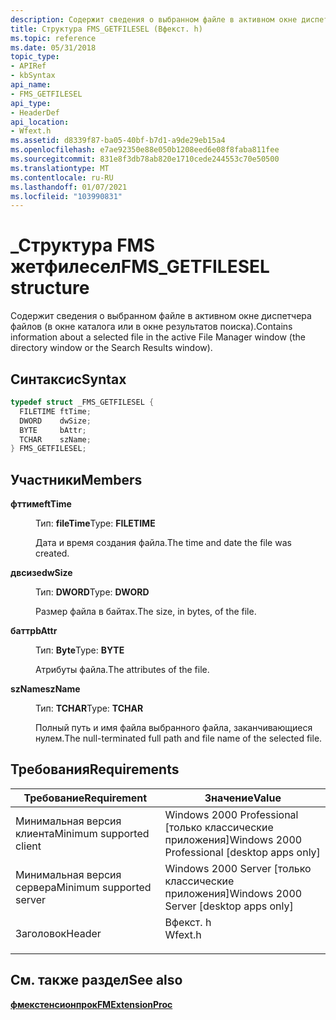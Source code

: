 ```yaml
---
description: Содержит сведения о выбранном файле в активном окне диспетчера файлов (в окне каталога или в окне результатов поиска).
title: Структура FMS_GETFILESEL (Вфекст. h)
ms.topic: reference
ms.date: 05/31/2018
topic_type:
- APIRef
- kbSyntax
api_name:
- FMS_GETFILESEL
api_type:
- HeaderDef
api_location:
- Wfext.h
ms.assetid: d8339f87-ba05-40bf-b7d1-a9de29eb15a4
ms.openlocfilehash: e7ae92350e88e050b1208eed6e08f8faba811fee
ms.sourcegitcommit: 831e8f3db78ab820e1710cede244553c70e50500
ms.translationtype: MT
ms.contentlocale: ru-RU
ms.lasthandoff: 01/07/2021
ms.locfileid: "103990831"
---
```

# <a name="fms_getfilesel-structure"></a><span data-ttu-id="eb967-103">\_Структура FMS жетфилесел</span><span class="sxs-lookup"><span data-stu-id="eb967-103">FMS\_GETFILESEL structure</span></span>

<span data-ttu-id="eb967-104">Содержит сведения о выбранном файле в активном окне диспетчера файлов (в окне каталога или в окне результатов поиска).</span><span class="sxs-lookup"><span data-stu-id="eb967-104">Contains information about a selected file in the active File Manager window (the directory window or the Search Results window).</span></span>

## <a name="syntax"></a><span data-ttu-id="eb967-105">Синтаксис</span><span class="sxs-lookup"><span data-stu-id="eb967-105">Syntax</span></span>


```C++
typedef struct _FMS_GETFILESEL {
  FILETIME ftTime;
  DWORD    dwSize;
  BYTE     bAttr;
  TCHAR    szName;
} FMS_GETFILESEL;
```



## <a name="members"></a><span data-ttu-id="eb967-106">Участники</span><span class="sxs-lookup"><span data-stu-id="eb967-106">Members</span></span>

<dl> <dt>

<span data-ttu-id="eb967-107">**фттиме**</span><span class="sxs-lookup"><span data-stu-id="eb967-107">**ftTime**</span></span>
</dt> <dd>

<span data-ttu-id="eb967-108">Тип: **fileTime**</span><span class="sxs-lookup"><span data-stu-id="eb967-108">Type: **FILETIME**</span></span>

</dd> <dd>

<span data-ttu-id="eb967-109">Дата и время создания файла.</span><span class="sxs-lookup"><span data-stu-id="eb967-109">The time and date the file was created.</span></span>

</dd> <dt>

<span data-ttu-id="eb967-110">**двсизе**</span><span class="sxs-lookup"><span data-stu-id="eb967-110">**dwSize**</span></span>
</dt> <dd>

<span data-ttu-id="eb967-111">Тип: **DWORD**</span><span class="sxs-lookup"><span data-stu-id="eb967-111">Type: **DWORD**</span></span>

</dd> <dd>

<span data-ttu-id="eb967-112">Размер файла в байтах.</span><span class="sxs-lookup"><span data-stu-id="eb967-112">The size, in bytes, of the file.</span></span>

</dd> <dt>

<span data-ttu-id="eb967-113">**баттр**</span><span class="sxs-lookup"><span data-stu-id="eb967-113">**bAttr**</span></span>
</dt> <dd>

<span data-ttu-id="eb967-114">Тип: **Byte**</span><span class="sxs-lookup"><span data-stu-id="eb967-114">Type: **BYTE**</span></span>

</dd> <dd>

<span data-ttu-id="eb967-115">Атрибуты файла.</span><span class="sxs-lookup"><span data-stu-id="eb967-115">The attributes of the file.</span></span>

</dd> <dt>

<span data-ttu-id="eb967-116">**szName**</span><span class="sxs-lookup"><span data-stu-id="eb967-116">**szName**</span></span>
</dt> <dd>

<span data-ttu-id="eb967-117">Тип: **TCHAR**</span><span class="sxs-lookup"><span data-stu-id="eb967-117">Type: **TCHAR**</span></span>

</dd> <dd>

<span data-ttu-id="eb967-118">Полный путь и имя файла выбранного файла, заканчивающиеся нулем.</span><span class="sxs-lookup"><span data-stu-id="eb967-118">The null-terminated full path and file name of the selected file.</span></span>

</dd> </dl>

## <a name="requirements"></a><span data-ttu-id="eb967-119">Требования</span><span class="sxs-lookup"><span data-stu-id="eb967-119">Requirements</span></span>



| <span data-ttu-id="eb967-120">Требование</span><span class="sxs-lookup"><span data-stu-id="eb967-120">Requirement</span></span> | <span data-ttu-id="eb967-121">Значение</span><span class="sxs-lookup"><span data-stu-id="eb967-121">Value</span></span> |
|-------------------------------------|------------------------------------------------------------------------------------|
| <span data-ttu-id="eb967-122">Минимальная версия клиента</span><span class="sxs-lookup"><span data-stu-id="eb967-122">Minimum supported client</span></span><br/> | <span data-ttu-id="eb967-123">Windows 2000 Professional \[только классические приложения\]</span><span class="sxs-lookup"><span data-stu-id="eb967-123">Windows 2000 Professional \[desktop apps only\]</span></span><br/>                         |
| <span data-ttu-id="eb967-124">Минимальная версия сервера</span><span class="sxs-lookup"><span data-stu-id="eb967-124">Minimum supported server</span></span><br/> | <span data-ttu-id="eb967-125">Windows 2000 Server \[только классические приложения\]</span><span class="sxs-lookup"><span data-stu-id="eb967-125">Windows 2000 Server \[desktop apps only\]</span></span><br/>                               |
| <span data-ttu-id="eb967-126">Заголовок</span><span class="sxs-lookup"><span data-stu-id="eb967-126">Header</span></span><br/>                   | <dl> <span data-ttu-id="eb967-127"><dt>Вфекст. h</dt></span><span class="sxs-lookup"><span data-stu-id="eb967-127"><dt>Wfext.h</dt></span></span> </dl> |



## <a name="see-also"></a><span data-ttu-id="eb967-128">См. также раздел</span><span class="sxs-lookup"><span data-stu-id="eb967-128">See also</span></span>

<dl> <dt>

[<span data-ttu-id="eb967-129">**фмекстенсионпрок**</span><span class="sxs-lookup"><span data-stu-id="eb967-129">**FMExtensionProc**</span></span>](fmextensionproc.md)
</dt> </dl>

 

 





